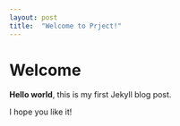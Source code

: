 ```yaml
---
layout: post
title:  "Welcome to Prject!"
---
```


# Welcome

**Hello world**, this is my first Jekyll blog post.

I hope you like it!
